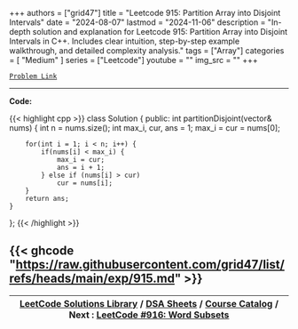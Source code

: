 
+++
authors = ["grid47"]
title = "Leetcode 915: Partition Array into Disjoint Intervals"
date = "2024-08-07"
lastmod = "2024-11-06"
description = "In-depth solution and explanation for Leetcode 915: Partition Array into Disjoint Intervals in C++. Includes clear intuition, step-by-step example walkthrough, and detailed complexity analysis."
tags = ["Array"]
categories = [
    "Medium"
]
series = ["Leetcode"]
youtube = ""
img_src = ""
+++



[`Problem Link`](https://leetcode.com/problems/partition-array-into-disjoint-intervals/description/)

---
**Code:**

{{< highlight cpp >}}
class Solution {
public:
    int partitionDisjoint(vector<int>& nums) {
        int n = nums.size();
        int max_i, cur, ans = 1;
        max_i = cur = nums[0];
        
        for(int i = 1; i < n; i++) {
            if(nums[i] < max_i) {
                max_i = cur;
                ans = i + 1;
            } else if (nums[i] > cur)
                cur = nums[i];
        }
        return ans;
    }
};
{{< /highlight >}}

{{< ghcode "https://raw.githubusercontent.com/grid47/list/refs/heads/main/exp/915.md" >}}
---

| [LeetCode Solutions Library](https://grid47.xyz/leetcode/) / [DSA Sheets](https://grid47.xyz/sheets/) / [Course Catalog](https://grid47.xyz/courses/) / Next : [LeetCode #916: Word Subsets](https://grid47.xyz/leetcode/solution-916-word-subsets/) |
| --- |
